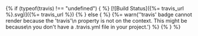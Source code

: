 {% if (typeof(travis) !== "undefined") { %} [![Build Status]({%= travis_url %}.svg)]({%= travis_url %}) {% } else { %} {%= warn('\'travis\' badge cannot render because the \'travis\'\n                     property is not on the context. This might be because\n                     you don\'t have a .travis.yml file in your project.') %} {% } %}